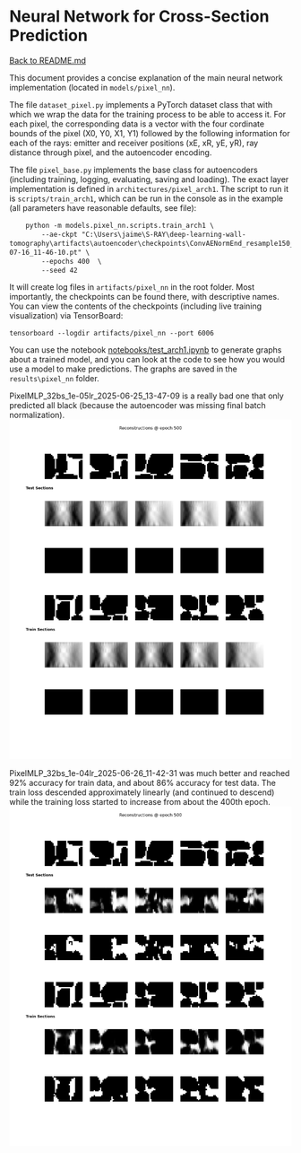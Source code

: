 # Neural Network for Cross-Section Prediction

[Back to README.md](../README.md)

This document provides a concise explanation of the main neural network implementation (located in `models/pixel_nn`).

The file `dataset_pixel.py` implements a PyTorch dataset class that with which we wrap the data for the training process to be able to access it. For each pixel, the corresponding data is a vector with the four cordinate bounds of the pixel (X0, Y0, X1, Y1) followed by the following information for each of the rays: emitter and receiver positions (xE, xR, yE, yR), ray distance through pixel, and the autoencoder encoding.

The file `pixel_base.py` implements the base class for autoencoders (including training, logging, evaluating, saving and loading). The exact layer implementation is defined in `architectures/pixel_arch1`. The script to run it is `scripts/train_arch1`, which can be run in the console as in the example (all parameters have reasonable defaults, see file):
```Usage:
    python -m models.pixel_nn.scripts.train_arch1 \
        --ae-ckpt "C:\Users\jaime\S-RAY\deep-learning-wall-tomography\artifacts\autoencoder\checkpoints\ConvAENormEnd_resample150_lat32_do10_bn_2025-07-16_11-46-10.pt" \
        --epochs 400  \
        --seed 42
```
It will create log files in `artifacts/pixel_nn` in the root folder. Most importantly, the checkpoints can be found there, with descriptive names. You can view the contents of the checkpoints (including live training visualization) via TensorBoard: 
```
tensorboard --logdir artifacts/pixel_nn --port 6006
```
 You can use the notebook [notebooks/test_arch1.ipynb](../notebooks/test_arch1.ipynb) to generate graphs about a trained model, and you can look at the code to see how you would use a model to make predictions. The graphs are saved in the `results\pixel_nn` folder.














PixelMLP_32bs_1e-05lr_2025-06-25_13-47-09 is a really bad one that only predicted all black (because the autoencoder was missing final batch normalization).
![Epoch 500 of first model](..\results\pixel_nn\PixelMLP_32bs_1e-05lr_2025-06-25_13-47-09.png)

PixelMLP_32bs_1e-04lr_2025-06-26_11-42-31 was much better and reached 92% accuracy for train data, and about 86% accuracy for test data. The train loss descended approximately linearly (and continued to descend) while the training loss started to increase from about the 400th epoch.
![alt text](..\results\pixel_nn\PixelMLP_32bs_1e-04lr_2025-06-26_11-42-31.png)